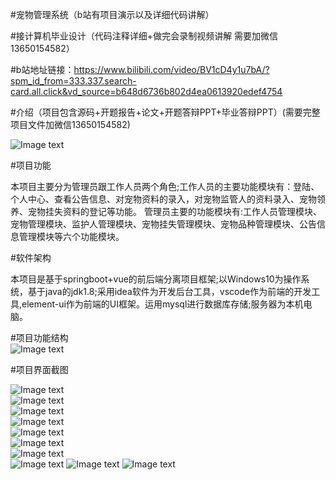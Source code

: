 #宠物管理系统（b站有项目演示以及详细代码讲解）  

#接计算机毕业设计（代码注释详细+做完会录制视频讲解  需要加微信13650154582）  

#b站地址链接：https://www.bilibili.com/video/BV1cD4y1u7bA/?spm_id_from=333.337.search-card.all.click&vd_source=b648d6736b802d4ea0613920edef4754 

#介绍（项目包含源码+开题报告+论文+开题答辩PPT+毕业答辩PPT）(需要完整项目文件加微信13650154582)  

 ![Image text](https://github.com/huoming123/-pet-/blob/main/%E9%A1%B9%E7%9B%AE%E6%96%87%E4%BB%B6.png)
 
#项目功能 
 
本项目主要分为管理员跟工作人员两个角色;工作人员的主要功能模块有：登陆、个人中心、查看公告信息、对宠物资料的录入，对宠物监管人的资料录入、宠物领养、宠物挂失资料的登记等功能。 管理员主要的功能模块有:工作人员管理模块、宠物管理模块、监护人管理模块、宠物挂失管理模块、宠物品种管理模块、公告信息管理模块等六个功能模块。  

#软件架构  

本项目是基于springboot+vue的前后端分离项目框架;以Windows10为操作系统，基于java的jdk1.8;采用idea软件为开发后台工具，vscode作为前端的开发工具,element-ui作为前端的UI框架。运用mysql进行数据库存储;服务器为本机电脑。  

#项目功能结构  
 ![Image text](https://github.com/huoming123/-pet-/blob/main/%E6%80%BB%E4%BD%93%E5%8A%9F%E8%83%BD%E5%9B%BE.jpg)

#项目界面截图  

 ![Image text](https://github.com/huoming123/-pet-/blob/main/%E7%99%BB%E5%BD%95%E9%A1%B5%E9%9D%A2.png)    
 ![Image text](https://github.com/huoming123/-pet-/blob/main/%E5%AE%A0%E7%89%A9%E4%BF%A1%E6%81%AF%E7%AE%A1%E7%90%86.png)  
  ![Image text](https://github.com/huoming123/-pet-/blob/main/%E5%B7%A5%E4%BD%9C%E4%BA%BA%E5%91%98%E7%AE%A1%E7%90%86%E9%A1%B5%E9%9D%A2.png)  
    ![Image text](https://github.com/huoming123/-pet-/blob/main/%E5%AE%A0%E7%89%A9%E6%8C%82%E5%A4%B1%E7%99%BB%E8%AE%B0.png)   
       ![Image text](https://github.com/huoming123/-pet-/blob/main/%E7%9B%91%E6%8A%A4%E4%BA%BA%E7%AE%A1%E7%90%86.png)  
          ![Image text](https://github.com/huoming123/-pet-/blob/main/%E7%89%A9%E7%A7%8D%E5%BD%95%E5%85%A5.png)  
            ![Image text](https://github.com/huoming123/-pet-/blob/main/%E5%85%AC%E5%91%8A%E4%BF%A1%E6%81%AF%E5%BD%95%E5%85%A5.png)  
            ![Image text](https://github.com/huoming123/-pet-/blob/main/%E7%9B%91%E6%8A%A4%E4%BA%BA%E5%B9%B4%E9%BE%84%E5%88%86%E5%B8%83%E5%9B%BE.png)
               ![Image text](https://github.com/huoming123/-pet-/blob/main/%E5%AE%A0%E7%89%A9%E6%8C%82%E5%A4%B1%E5%88%86%E6%9E%90.png)
                ![Image text](https://github.com/huoming123/-pet-/blob/main/%E5%AE%A0%E7%89%A9%E7%99%BB%E8%AE%B0%E5%88%86%E6%9E%90.png)
          
